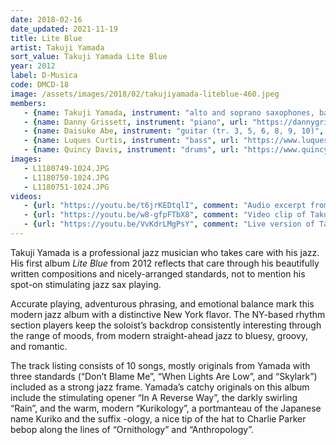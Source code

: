 ```yaml
---
date: 2018-02-16
date_updated: 2021-11-19
title: Lite Blue
artist: Takuji Yamada
sort_value: Takuji Yamada Lite Blue
year: 2012
label: D-Musica
code: DMCD-18
image: /assets/images/2018/02/takujiyamada-liteblue-460.jpeg
members:
   - {name: Takuji Yamada, instrument: "alto and soprano saxophones, bass clarinet", japanese_name: 山田拓児, url: "https://www.takujiyamada.com/"}
   - {name: Danny Grissett, instrument: "piano", url: "https://dannygrissett.com/"}
   - {name: Daisuke Abe, instrument: "guitar (tr. 3, 5, 6, 8, 9, 10)", japanese_name: 阿部大輔, url: "https://daisukeabe.com/"}
   - {name: Luques Curtis, instrument: "bass", url: "https://www.luquescurtis.com/"}
   - {name: Quincy Davis, instrument: "drums", url: "https://www.quincydavisjazz.com/"}
images:
   - L1180749-1024.JPG
   - L1180750-1024.JPG
   - L1180751-1024.JPG
videos: 
   - {url: "https://youtu.be/t6jrKEDtqlI", comment: "Audio excerpt from the album's opening track “In A Reverse Way”"}
   - {url: "https://youtu.be/w8-gfpFTbX8", comment: "Video clip of Takuji Yamada’s Folklore playing “In A Reverse Way” live"}
   - {url: "https://youtu.be/VvKdrLMgPsY", comment: "Live version of Takuji Yamada’s song “Rain”"}
---
```

Takuji Yamada is a professional jazz musician who takes care with his jazz. His first album *Lite Blue* from 2012 reflects that care through his beautifully written compositions and nicely-arranged standards, not to mention his spot-on stimulating jazz sax playing.

Accurate playing, adventurous phrasing, and emotional balance mark this modern jazz album with a distinctive New York flavor. The NY-based rhythm section players keep the soloist’s backdrop consistently interesting through the range of moods, from modern straight-ahead jazz to bluesy, groovy, and romantic.

The track listing consists of 10 songs, mostly originals from Yamada with three standards (“Don’t Blame Me”, “When Lights Are Low”, and “Skylark”) included as a strong jazz frame. Yamada’s catchy originals on this album include the stimulating opener “In A Reverse Way”, the darkly swirling “Rain”, and the warm, modern “Kurikology”, a portmanteau of the Japanese name Kuriko and the suffix -ology, a nice tip of the hat to Charlie Parker bebop along the lines of “Ornithology” and “Anthropology”.

